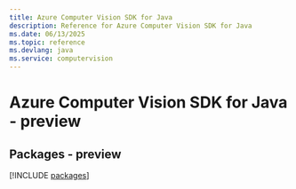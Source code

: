 ```yaml
---
title: Azure Computer Vision SDK for Java
description: Reference for Azure Computer Vision SDK for Java
ms.date: 06/13/2025
ms.topic: reference
ms.devlang: java
ms.service: computervision
---
```

# Azure Computer Vision SDK for Java - preview
## Packages - preview
[!INCLUDE [packages](computer-vision-index.md)]